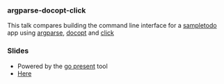 ### argparse-docopt-click

This talk compares building the command line interface for a [sampletodo](https://github.com/saurabh-hirani/sampletodo) app using [argparse](https://docs.python.org/2.7/library/argparse.html), [docopt](http://docopt.org/) and [click](http://click.pocoo.org/5/)

### Slides

- Powered by the [go present](https://godoc.org/golang.org/x/tools/present) tool
- [Here]()
